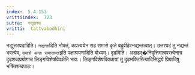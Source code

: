 ```yaml
---
index:  5.4.153
vrittiindex:  723
sutra:  नद्यृतश्च
vritti:  tattvabodhini 
---
```


नद्युत्तरपदादिति। `नद्यन्ता`दिति नोक्तं, कप्रत्ययेन सह समासे कृते बहुव्रीहेरनद्यन्तत्वात्। उत्तरपदं तु नद्यन्तं भवत्येव, `समासे अन्तः समासान्तः`इति पक्षाश्रयणादिति बोध्यम्। दृढमिति। अदाढर्�निवृत्तिमात्रपरत्वेनात्र दृढशब्दप्रयोगान्न लिङ्गविशेषविवक्षेति भावः। लिङ्गविशेषविवक्षायां तु दृढभक्तिरित्यादिसिद्धये प्रियादिषु भक्तिशब्दपाठः।

